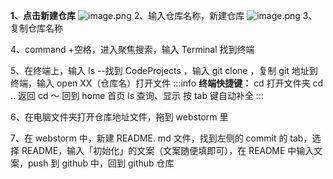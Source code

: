**1、点击新建仓库**
![image.png](https://intranetproxy.alipay.com/skylark/lark/0/2021/png/2136/1625139682608-f354ec3d-b6bd-4d9d-9646-4e61405782af.png#clientId=ue175066a-5629-4&from=paste&height=969&id=u5537117d&margin=%5Bobject%20Object%5D&name=image.png&originHeight=1938&originWidth=3210&originalType=binary&ratio=2&size=1649693&status=done&style=none&taskId=ufeb3925e-6d04-4509-8c22-57fa8b6b60e&width=1605)
2、输入仓库名称，新建仓库
![image.png](https://intranetproxy.alipay.com/skylark/lark/0/2021/png/2136/1625139723850-2cee2fb0-97db-496c-a81d-1b16975bb4f1.png#clientId=ue175066a-5629-4&from=paste&height=969&id=u137bc2b4&margin=%5Bobject%20Object%5D&name=image.png&originHeight=1938&originWidth=3228&originalType=binary&ratio=2&size=903114&status=done&style=none&taskId=uc227d609-d649-409c-95be-c57cceefdac&width=1614)
3、复制仓库名称
​

4、command +空格，进入聚焦搜索，输入 Terminal 找到终端
​

5、在终端上，输入 ls --找到 CodeProjects ，输入 git clone ，复制 git 地址到终端，输入 open XX（仓库名）打开文件
:::info
**终端快捷键：**
cd 打开文件夹
cd .. 返回
cd ～ 回到 home 首页
ls 查询、显示
按 tab 键自动补全
:::


6、在电脑文件夹打开仓库地址文件，拖到  webstorm 里
​

7、在 webstorm 中，新建 README. md 文件，找到左侧的 commit 的 tab，选择 README，输入「初始化」的文案（文案随便填即可），在 README 中输入文案，push 到 github 中，回到 github 仓库
